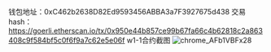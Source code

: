 钱包地址：0xC462b2638D82Ed9593456ABBA3a7F3927675d438
交易hash：https://goerli.etherscan.io/tx/0x950e44b857ce99b67fa66c4b62818c2a863408c9f584bf5c0f6f9a7c62e5e06f
w1-1合约截图
![chrome_AFb1VBFx28](https://user-images.githubusercontent.com/126786904/223454786-b13d4e0a-df5b-4eae-9cd9-a77fb7669f90.png)
